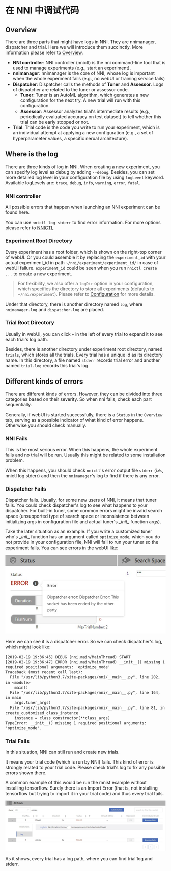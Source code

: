 # **在 NNI 中调试代码**

## Overview

There are three parts that might have logs in NNI. They are nnimanager, dispatcher and trial. Here we will introduce them succinctly. More information please refer to [Overview](Overview.md).

- **NNI controller**: NNI controller (nnictl) is the nni command-line tool that is used to manage experiments (e.g., start an experiment).
- **nnimanager**: nnimanager is the core of NNI, whose log is important when the whole experiment fails (e.g., no webUI or training service fails)
- **Dispatcher**: Dispatcher calls the methods of **Tuner** and **Assessor**. Logs of dispatcher are related to the tuner or assessor code. 
    - **Tuner**: Tuner is an AutoML algorithm, which generates a new configuration for the next try. A new trial will run with this configuration.
    - **Assessor**: Assessor analyzes trial's intermediate results (e.g., periodically evaluated accuracy on test dataset) to tell whether this trial can be early stopped or not.
- **Trial**: Trial code is the code you write to run your experiment, which is an individual attempt at applying a new configuration (e.g., a set of hyperparameter values, a specific nerual architecture).

## Where is the log

There are three kinds of log in NNI. When creating a new experiment, you can specify log level as debug by adding `--debug`. Besides, you can set more detailed log level in your configuration file by using `logLevel` keyword. Available logLevels are: `trace`, `debug`, `info`, `warning`, `error`, `fatal`.

### NNI controller

All possible errors that happen when launching an NNI experiment can be found here.

You can use `nnictl log stderr` to find error information. For more options please refer to [NNICTL](NNICTLDOC.md)

### Experiment Root Directory

Every experiment has a root folder, which is shown on the right-top corner of webUI. Or you could assemble it by replacing the `experiment_id` with your actual experiment_id in path `~/nni/experiment/experiment_id/` in case of webUI failure. `experiment_id` could be seen when you run `nnictl create ...` to create a new experiment.

> For flexibility, we also offer a `logDir` option in your configuration, which specifies the directory to store all experiments (defaults to `~/nni/experiment`). Please refer to [Configuration](ExperimentConfig.md) for more details.

Under that directory, there is another directory named `log`, where `nnimanager.log` and `dispatcher.log` are placed.

### Trial Root Directory

Usually in webUI, you can click `+` in the left of every trial to expand it to see each trial's log path.

Besides, there is another directory under experiment root directory, named `trials`, which stores all the trials. Every trial has a unique id as its directory name. In this directory, a file named `stderr` records trial error and another named `trial.log` records this trial's log.

## Different kinds of errors

There are different kinds of errors. However, they can be divided into three categories based on their severity. So when nni fails, check each part sequentially.

Generally, if webUI is started successfully, there is a `Status` in the `Overview` tab, serving as a possible indicator of what kind of error happens. Otherwise you should check manually.

### **NNI** Fails

This is the most serious error. When this happens, the whole experiment fails and no trial will be run. Usually this might be related to some installation problem.

When this happens, you should check `nnictl`'s error output file `stderr` (i.e., nnictl log stderr) and then the `nnimanager`'s log to find if there is any error.

### **Dispatcher** Fails

Dispatcher fails. Usually, for some new users of NNI, it means that tuner fails. You could check dispatcher's log to see what happens to your dispatcher. For built-in tuner, some common errors might be invalid search space (unsupported type of search space or inconsistence between initializing args in configuration file and actual tuner's *\_init*\_ function args).

Take the later situation as an example. If you write a customized tuner who's *\_init*\_ function has an argument called `optimize_mode`, which you do not provide in your configuration file, NNI will fail to run your tuner so the experiment fails. You can see errors in the webUI like:

![](../img/dispatcher_error.jpg)

Here we can see it is a dispatcher error. So we can check dispatcher's log, which might look like:

    [2019-02-19 19:36:45] DEBUG (nni.main/MainThread) START
    [2019-02-19 19:36:47] ERROR (nni.main/MainThread) __init__() missing 1 required positional arguments: 'optimize_mode'
    Traceback (most recent call last):
      File "/usr/lib/python3.7/site-packages/nni/__main__.py", line 202, in <module>
        main()
      File "/usr/lib/python3.7/site-packages/nni/__main__.py", line 164, in main
        args.tuner_args)
      File "/usr/lib/python3.7/site-packages/nni/__main__.py", line 81, in create_customized_class_instance
        instance = class_constructor(**class_args)
    TypeError: __init__() missing 1 required positional arguments: 'optimize_mode'.
    

### **Trial** Fails

In this situation, NNI can still run and create new trials.

It means your trial code (which is run by NNI) fails. This kind of error is strongly related to your trial code. Please check trial's log to fix any possible errors shown there.

A common example of this would be run the mnist example without installing tensorflow. Surely there is an Import Error (that is, not installing tensorflow but trying to import it in your trial code) and thus every trial fails.

![](../img/trial_error.jpg)

As it shows, every trial has a log path, where you can find trial'log and stderr.